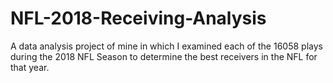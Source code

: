 # NFL-2018-Receiving-Analysis

A data analysis project of mine in which I examined each of the 16058 plays during the 2018 NFL Season to determine the best receivers in the NFL for that year.

